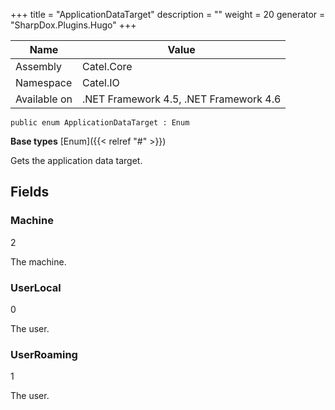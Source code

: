 

+++
title = "ApplicationDataTarget" 
description = ""
weight = 20
generator = "SharpDox.Plugins.Hugo"
+++

Name|Value
---|---
Assembly|Catel.Core
Namespace|Catel.IO
Available on|.NET Framework 4.5, .NET Framework 4.6

```
public enum ApplicationDataTarget : Enum
```

**Base types**
[Enum]({{< relref "#" >}})

Gets the application data target.

## Fields

### Machine

2

The machine.

### UserLocal

0

The user.

### UserRoaming

1

The user.

